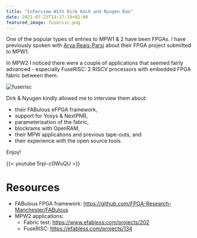 ```yaml
---
title: "Interview With Dirk Koch and Nyugen Dao"
date: 2021-07-23T14:17:19+02:00
featured_image: fuserisc.png
---
```


One of the popular types of entries to MPW1 & 2 have been FPGAs. 
I have previously spoken with [Arya Reais-Parsi](/post/interview-with-arya) about their FPGA project submitted to MPW1.

In MPW2 I noticed there were a couple of applications that seemed fairly advanced - especially FuseRISC: 2 RISCV processors with embedded FPGA fabric between them.

![fuserisc](/fuserisc.png)

Dirk & Nyugen kindly allowed me to interview them about:

* their FABulous eFPGA framework,
* support for Yosys & NextPNR,
* parameterisation of the fabric, 
* blockrams with OpenRAM,
* their MPW applications and previous tape-outs, and
* their experience with the open source tools. 

Enjoy!

{{< youtube 5rpi-c0WuQU >}}

# Resources

* FABulous FPGA framework: https://github.com/FPGA-Research-Manchester/FABulous
* MPW2 applications: 
    * Fabric test: https://www.efabless.com/projects/202
    * FuseRISC: https://efabless.com/projects/134

